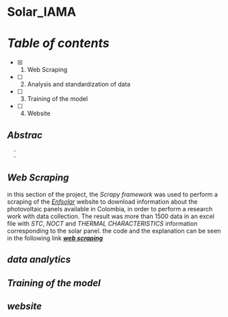 # Solar_IAMA

# ***Table of contents***
- [X] 1. Web Scraping 
- [ ] 2. Analysis and standardization of data
- [ ] 3. Training of the model 
- [ ] 4. Website


## ***Abstrac***
```
  -
  -
```


## ***Web Scraping***

in this section of the project, the _Scrapy framework_ was used to perform a scraping of the [_Enfsolar_](https://es.enfsolar.com) website to download information about the photovoltaic panels available in Colombia, in order to  perform a research work with data collection.
The result was more than 1500 data in an excel file with _STC_, _NOCT_ and _THERMAL CHARACTERISTICS_ information corresponding to the solar panel.
the code and the explanation can be seen in the following link [**_web scraping_**](https://github.com/manuelmj/Solar_IAMA/tree/main/ENF_scraper)

##  ***data analytics***


## ***Training of the model***

## ***website***


